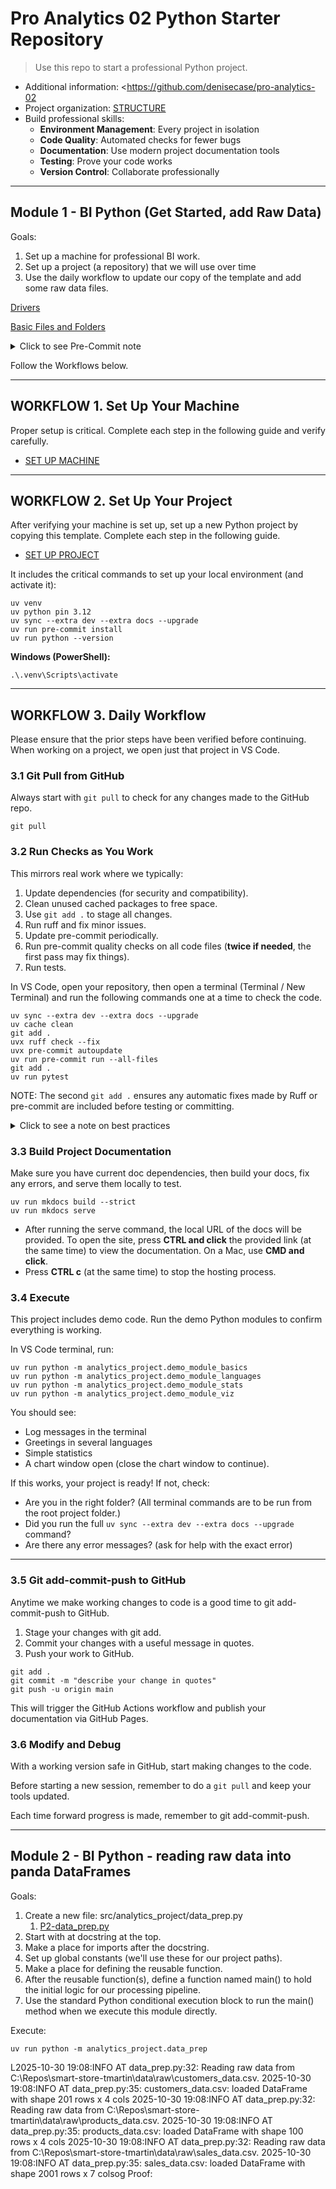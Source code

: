 # Pro Analytics 02 Python Starter Repository

> Use this repo to start a professional Python project.

- Additional information: <https://github.com/denisecase/pro-analytics-02
- Project organization: [STRUCTURE](./STRUCTURE.md)
- Build professional skills:
  - **Environment Management**: Every project in isolation
  - **Code Quality**: Automated checks for fewer bugs
  - **Documentation**: Use modern project documentation tools
  - **Testing**: Prove your code works
  - **Version Control**: Collaborate professionally

---

## Module 1 - BI Python (Get Started, add Raw Data)

Goals:
1. Set up a machine for professional BI work.
2. Set up a project (a repository) that we will use over time
3. Use the daily workflow to update our copy of the template and add some raw data files.

[Drivers](https://github.com/denisecase/smart-sales-analysis-goals)

[Basic Files and Folders](https://github.com/denisecase/applied-computer-organization)

<details>
<summary>Click to see Pre-Commit note</summary>

1. Open pyproject.toml
2. Add the pre-commit line below.
3. Save the File
4. Run the commands below.

```shell
[project.optional-dependencies]
dev = [
  "pre-commit", # code quality checks before commits
  "pytest", # run some tests automatically
  "pytest-cov", # coverage report for more visibility
]
docs = [
  "mkdocs",                # Core MkDocs
  "mkdocs-material",       # Modern, responsive theme
  "mkdocstrings[python]",  # Auto-generate API docs from docstrings
  "livereload",            # Enables live reload (auto-refresh on edit)
  "watchdog",              # Faster and more reliable file watching
  "ruff",                  # Needed so mkdocstrings can format signatures
]
```
```shell
uv sync --extra dev --extra docs --upgrade
```
```shell
uv run pre-commit install
```
</details>

Follow the Workflows below.

---

## WORKFLOW 1. Set Up Your Machine

Proper setup is critical.
Complete each step in the following guide and verify carefully.

- [SET UP MACHINE](./SET_UP_MACHINE.md)

---

## WORKFLOW 2. Set Up Your Project

After verifying your machine is set up, set up a new Python project by copying this template.
Complete each step in the following guide.

- [SET UP PROJECT](./SET_UP_PROJECT.md)

It includes the critical commands to set up your local environment (and activate it):

```shell
uv venv
uv python pin 3.12
uv sync --extra dev --extra docs --upgrade
uv run pre-commit install
uv run python --version
```

**Windows (PowerShell):**

```shell
.\.venv\Scripts\activate
```
---

## WORKFLOW 3. Daily Workflow

Please ensure that the prior steps have been verified before continuing.
When working on a project, we open just that project in VS Code.

### 3.1 Git Pull from GitHub

Always start with `git pull` to check for any changes made to the GitHub repo.

```shell
git pull
```

### 3.2 Run Checks as You Work

This mirrors real work where we typically:

1. Update dependencies (for security and compatibility).
2. Clean unused cached packages to free space.
3. Use `git add .` to stage all changes.
4. Run ruff and fix minor issues.
5. Update pre-commit periodically.
6. Run pre-commit quality checks on all code files (**twice if needed**, the first pass may fix things).
7. Run tests.

In VS Code, open your repository, then open a terminal (Terminal / New Terminal) and run the following commands one at a time to check the code.

```shell
uv sync --extra dev --extra docs --upgrade
uv cache clean
git add .
uvx ruff check --fix
uvx pre-commit autoupdate
uv run pre-commit run --all-files
git add .
uv run pytest
```

NOTE: The second `git add .` ensures any automatic fixes made by Ruff or pre-commit are included before testing or committing.

<details>
<summary>Click to see a note on best practices</summary>

`uvx` runs the latest version of a tool in an isolated cache, outside the virtual environment.
This keeps the project light and simple, but behavior can change when the tool updates.
For fully reproducible results, or when you need to use the local `.venv`, use `uv run` instead.

</details>

### 3.3 Build Project Documentation

Make sure you have current doc dependencies, then build your docs, fix any errors, and serve them locally to test.

```shell
uv run mkdocs build --strict
uv run mkdocs serve
```

- After running the serve command, the local URL of the docs will be provided. To open the site, press **CTRL and click** the provided link (at the same time) to view the documentation. On a Mac, use **CMD and click**.
- Press **CTRL c** (at the same time) to stop the hosting process.

### 3.4 Execute

This project includes demo code.
Run the demo Python modules to confirm everything is working.

In VS Code terminal, run:

```shell
uv run python -m analytics_project.demo_module_basics
uv run python -m analytics_project.demo_module_languages
uv run python -m analytics_project.demo_module_stats
uv run python -m analytics_project.demo_module_viz
```

You should see:

- Log messages in the terminal
- Greetings in several languages
- Simple statistics
- A chart window open (close the chart window to continue).

If this works, your project is ready! If not, check:

- Are you in the right folder? (All terminal commands are to be run from the root project folder.)
- Did you run the full `uv sync --extra dev --extra docs --upgrade` command?
- Are there any error messages? (ask for help with the exact error)

---

### 3.5 Git add-commit-push to GitHub

Anytime we make working changes to code is a good time to git add-commit-push to GitHub.

1. Stage your changes with git add.
2. Commit your changes with a useful message in quotes.
3. Push your work to GitHub.

```shell
git add .
git commit -m "describe your change in quotes"
git push -u origin main
```

This will trigger the GitHub Actions workflow and publish your documentation via GitHub Pages.

### 3.6 Modify and Debug

With a working version safe in GitHub, start making changes to the code.

Before starting a new session, remember to do a `git pull` and keep your tools updated.

Each time forward progress is made, remember to git add-commit-push.

---

## Module 2 - BI Python - reading raw data into panda DataFrames

Goals:
1. Create a new file: src/analytics_project/data_prep.py
   1. [P2-data_prep.py](https://github.com/denisecase/smart-sales-starter-files/blob/main/src/analytics_project/data_prep.py)
2. Start with at docstring at the top.
3. Make a place for imports after the docstring.
4. Set up global constants (we'll use these for our project paths).
5. Make a place for defining the reusable function.
6. After the reusable function(s), define a function named main() to hold the initial logic for our processing pipeline.
7. Use the standard Python conditional execution block to run the main() method when we execute this module directly.

Execute:
```shell
uv run python -m analytics_project.data_prep
```

L2025-10-30 19:08:INFO    AT data_prep.py:32: Reading raw data from C:\Repos\smart-store-tmartin\data\raw\customers_data.csv.
2025-10-30 19:08:INFO    AT data_prep.py:35: customers_data.csv: loaded DataFrame with shape 201 rows x 4 cols
2025-10-30 19:08:INFO    AT data_prep.py:32: Reading raw data from C:\Repos\smart-store-tmartin\data\raw\products_data.csv.
2025-10-30 19:08:INFO    AT data_prep.py:35: products_data.csv: loaded DataFrame with shape 100 rows x 4 cols
2025-10-30 19:08:INFO    AT data_prep.py:32: Reading raw data from C:\Repos\smart-store-tmartin\data\raw\sales_data.csv.
2025-10-30 19:08:INFO    AT data_prep.py:35: sales_data.csv: loaded DataFrame with shape 2001 rows x 7 colsog Proof:



